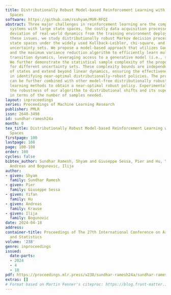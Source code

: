```yaml
---
title: Distributionally Robust Model-based Reinforcement Learning with Large State
  Spaces
software: https://github.com/rsshyam/MVR-RFQI
abstract: Three major challenges in reinforcement learning are the complex dynamical
  systems with large state spaces, the costly data acquisition processes, and the
  deviation of real-world dynamics from the training environment deployment. To overcome
  these issues, we study distributionally robust Markov decision processes with continuous
  state spaces under the widely used Kullback-Leibler, chi-square, and total variation
  uncertainty sets. We propose a model-based approach that utilizes Gaussian Processes
  and the maximum variance reduction algorithm to efficiently learn multi-output nominal
  transition dynamics, leveraging access to a generative model (i.e., simulator).
  We further demonstrate the statistical sample complexity of the proposed method
  for different uncertainty sets. These complexity bounds are independent of the number
  of states and extend beyond linear dynamics, ensuring the effectiveness of our approach
  in identifying near-optimal distributionally-robust policies. The proposed method
  can be further combined with other model-free distributionally robust reinforcement
  learning methods to obtain a near-optimal robust policy. Experimental results demonstrate
  the robustness of our algorithm to distributional shifts and its superior performance
  in terms of the number of samples needed.
layout: inproceedings
series: Proceedings of Machine Learning Research
publisher: PMLR
issn: 2640-3498
id: sundhar-ramesh24a
month: 0
tex_title: Distributionally Robust Model-based Reinforcement Learning with Large State
  Spaces
firstpage: 100
lastpage: 108
page: 100-108
order: 100
cycles: false
bibtex_author: Sundhar Ramesh, Shyam and Giuseppe Sessa, Pier and Hu, Yifan and Krause,
  Andreas and Bogunovic, Ilija
author:
- given: Shyam
  family: Sundhar Ramesh
- given: Pier
  family: Giuseppe Sessa
- given: Yifan
  family: Hu
- given: Andreas
  family: Krause
- given: Ilija
  family: Bogunovic
date: 2024-04-18
address:
container-title: Proceedings of The 27th International Conference on Artificial Intelligence
  and Statistics
volume: '238'
genre: inproceedings
issued:
  date-parts:
  - 2024
  - 4
  - 18
pdf: https://proceedings.mlr.press/v238/sundhar-ramesh24a/sundhar-ramesh24a.pdf
extras: []
# Format based on Martin Fenner's citeproc: https://blog.front-matter.io/posts/citeproc-yaml-for-bibliographies/
---
```


